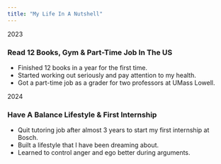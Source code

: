 ```yaml
---
title: "My Life In A Nutshell"
---
```


<div class="timeline">

  <div class="timeline-item">
    <div class="timeline-content">
      <p class="timeline-year">2023</p>
      <h3 class="timeline-title">Read 12 Books, Gym & Part-Time Job In The US</h3>
      <ul>
        <li>Finished 12 books in a year for the first time.</li>
        <li>Started working out seriously and pay attention to my health.</li>
        <li>Got a part-time job as a grader for two professors at UMass Lowell.</li>
      </ul>
    </div>
  </div>

  <div class="timeline-item">
    <div class="timeline-content">
      <p class="timeline-year">2024</p>
      <h3 class="timeline-title">Have A Balance Lifestyle & First Internship</h3>
      <ul>
        <li>Quit tutoring job after almost 3 years to start my first internship at Bosch.</li>
        <li>Built a lifestyle that I have been dreaming about.</li>
        <li>Learned to control anger and ego better during arguments.</li>
      </ul>
    </div>
  </div>

</div>
